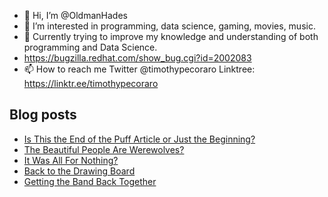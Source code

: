 - 👋 Hi, I’m @OldmanHades
- 👀 I’m interested in programming, data science, gaming, movies, music.
- 🌱 Currently trying to improve my knowledge and understanding of both programming and Data Science.
- https://bugzilla.redhat.com/show_bug.cgi?id=2002083
- 📫 How to reach me Twitter @timothypecoraro
Linktree: https://linktr.ee/timothypecoraro

## Blog posts
<!-- BLOG-POST-LIST:START -->
- [Is This the End of the Puff Article or Just the Beginning?](https://medium.com/@timothypecoraro/is-this-the-end-of-the-puff-article-or-just-the-beginning-7e7db21c5cc0?source=rss-5097f5c9b801------2)
- [The Beautiful People Are Werewolves?](https://medium.com/@timothypecoraro/the-beautiful-people-are-werewolves-4f70d15064c7?source=rss-5097f5c9b801------2)
- [It Was All For Nothing?](https://medium.com/@timothypecoraro/it-was-all-for-nothing-fc38ef20a160?source=rss-5097f5c9b801------2)
- [Back to the Drawing Board](https://medium.com/@timothypecoraro/back-to-the-drawing-board-a80061394c8a?source=rss-5097f5c9b801------2)
- [Getting the Band Back Together](https://medium.com/@timothypecoraro/getting-the-band-back-together-8af9281b53e6?source=rss-5097f5c9b801------2)
<!-- BLOG-POST-LIST:END -->
